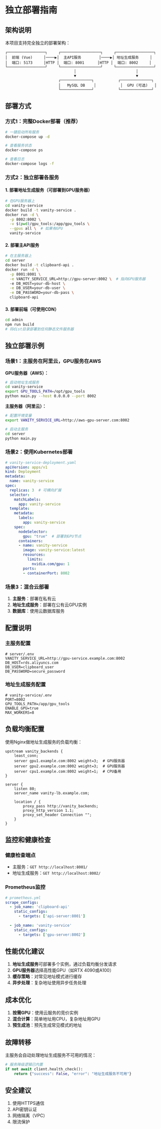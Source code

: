 # 独立部署指南

## 架构说明

本项目支持完全独立的部署架构：

```
┌─────────────────┐     ┌──────────────────┐     ┌─────────────────┐
│  前端 (Vue)     │────▶│  主API服务        │────▶│ 地址生成服务     │
│  端口: 5173     │HTTP │  端口: 8001      │HTTP │  端口: 8002     │
└─────────────────┘     └──────────────────┘     └─────────────────┘
                               │                           │
                               ▼                           ▼
                        ┌──────────────┐           ┌──────────────┐
                        │   MySQL DB    │           │  GPU (可选)   │
                        └──────────────┘           └──────────────┘
```

## 部署方式

### 方式1：完整Docker部署（推荐）

```bash
# 一键启动所有服务
docker-compose up -d

# 查看服务状态
docker-compose ps

# 查看日志
docker-compose logs -f
```

### 方式2：独立部署各服务

#### 1. 部署地址生成服务（可部署到GPU服务器）

```bash
# 在GPU服务器上
cd vanity-service
docker build -t vanity-service .
docker run -d \
  -p 8002:8002 \
  -v $(pwd)/gpu_tools:/app/gpu_tools \
  --gpus all \  # 如果有GPU
  vanity-service
```

#### 2. 部署主API服务

```bash
# 在主服务器上
cd server
docker build -t clipboard-api .
docker run -d \
  -p 8001:8001 \
  -e VANITY_SERVICE_URL=http://gpu-server:8002 \  # 指向GPU服务器
  -e DB_HOST=your-db-host \
  -e DB_USER=your-db-user \
  -e DB_PASSWORD=your-db-pass \
  clipboard-api
```

#### 3. 部署前端（可使用CDN）

```bash
cd admin
npm run build
# 将dist目录部署到任何静态文件服务器
```

## 独立部署示例

### 场景1：主服务在阿里云，GPU服务在AWS

**GPU服务器（AWS）：**
```bash
# 启动地址生成服务
cd vanity-service
export GPU_TOOLS_PATH=/opt/gpu_tools
python main.py --host 0.0.0.0 --port 8002
```

**主服务器（阿里云）：**
```bash
# 配置环境变量
export VANITY_SERVICE_URL=http://aws-gpu-server.com:8002

# 启动主服务
cd server
python main.py
```

### 场景2：使用Kubernetes部署

```yaml
# vanity-service-deployment.yaml
apiVersion: apps/v1
kind: Deployment
metadata:
  name: vanity-service
spec:
  replicas: 3  # 可横向扩展
  selector:
    matchLabels:
      app: vanity-service
  template:
    metadata:
      labels:
        app: vanity-service
    spec:
      nodeSelector:
        gpu: "true"  # 部署到GPU节点
      containers:
      - name: vanity-service
        image: vanity-service:latest
        resources:
          limits:
            nvidia.com/gpu: 1
        ports:
        - containerPort: 8002
```

### 场景3：混合云部署

1. **主服务**：部署在私有云
2. **地址生成服务**：部署在公有云GPU实例
3. **数据库**：使用云数据库服务

## 配置说明

### 主服务配置

```env
# server/.env
VANITY_SERVICE_URL=http://gpu-service.example.com:8002
DB_HOST=rds.aliyuncs.com
DB_USER=clipboard_user
DB_PASSWORD=secure_password
```

### 地址生成服务配置

```env
# vanity-service/.env
PORT=8002
GPU_TOOLS_PATH=/app/gpu_tools
ENABLE_GPU=true
MAX_WORKERS=8
```

## 负载均衡配置

使用Nginx做地址生成服务的负载均衡：

```nginx
upstream vanity_backends {
    least_conn;
    server gpu1.example.com:8002 weight=3;  # GPU服务器
    server gpu2.example.com:8002 weight=3;  # GPU服务器
    server cpu1.example.com:8002 weight=1;  # CPU备用
}

server {
    listen 80;
    server_name vanity-lb.example.com;

    location / {
        proxy_pass http://vanity_backends;
        proxy_http_version 1.1;
        proxy_set_header Connection "";
    }
}
```

## 监控和健康检查

### 健康检查端点

- 主服务：`GET http://localhost:8001/`
- 地址生成服务：`GET http://localhost:8002/`

### Prometheus监控

```yaml
# prometheus.yml
scrape_configs:
  - job_name: 'clipboard-api'
    static_configs:
      - targets: ['api-server:8001']
  
  - job_name: 'vanity-service'
    static_configs:
      - targets: ['gpu-server:8002']
```

## 性能优化建议

1. **地址生成服务**可部署多个实例，通过负载均衡分发请求
2. **GPU服务器**选择高性能GPU（如RTX 4090或A100）
3. **缓存策略**：对常见地址模式进行缓存
4. **异步处理**：复杂地址使用异步任务处理

## 成本优化

1. **按需GPU**：使用云服务的竞价实例
2. **混合计算**：简单地址用CPU，复杂地址用GPU
3. **预生成池**：预先生成常见模式的地址

## 故障转移

主服务会自动处理地址生成服务不可用的情况：

```python
# 服务降级逻辑已内置
if not await client.health_check():
    return {"success": False, "error": "地址生成服务不可用"}
```

## 安全建议

1. 使用HTTPS通信
2. API密钥认证
3. 网络隔离（VPC）
4. 限流保护
